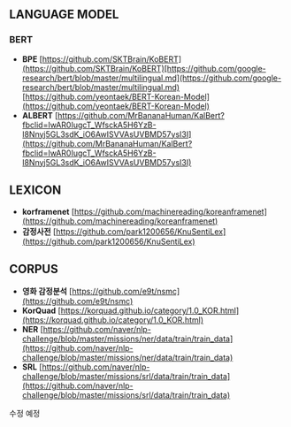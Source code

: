 ## LANGUAGE MODEL

### BERT

- **BPE**
[https://github.com/SKTBrain/KoBERT](https://github.com/SKTBrain/KoBERT)[https://github.com/google-research/bert/blob/master/multilingual.md](https://github.com/google-research/bert/blob/master/multilingual.md)[https://github.com/yeontaek/BERT-Korean-Model](https://github.com/yeontaek/BERT-Korean-Model)
- **ALBERT**
[https://github.com/MrBananaHuman/KalBert?fbclid=IwAR0IugcT_WfsckA5H6YzB-l8Nnyj5GL3sdK_iO6AwISVVAsUVBMD57ysI3I](https://github.com/MrBananaHuman/KalBert?fbclid=IwAR0IugcT_WfsckA5H6YzB-l8Nnyj5GL3sdK_iO6AwISVVAsUVBMD57ysI3I)

## LEXICON

- **korframenet**
[https://github.com/machinereading/koreanframenet](https://github.com/machinereading/koreanframenet)
- **감정사전**
[https://github.com/park1200656/KnuSentiLex](https://github.com/park1200656/KnuSentiLex)

## CORPUS

- **영화 감정분석**
[https://github.com/e9t/nsmc](https://github.com/e9t/nsmc)
- **KorQuad**
[https://korquad.github.io/category/1.0_KOR.html](https://korquad.github.io/category/1.0_KOR.html)
- **NER**
[https://github.com/naver/nlp-challenge/blob/master/missions/ner/data/train/train_data](https://github.com/naver/nlp-challenge/blob/master/missions/ner/data/train/train_data)
- **SRL**
[https://github.com/naver/nlp-challenge/blob/master/missions/srl/data/train/train_data](https://github.com/naver/nlp-challenge/blob/master/missions/srl/data/train/train_data)

수정 예정
